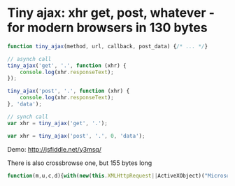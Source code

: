 Tiny ajax: xhr get, post, whatever - for modern browsers in 130 bytes
=========

```javascript
function tiny_ajax(method, url, callback, post_data) {/* ... */}

// asynch call
tiny_ajax('get', '.', function (xhr) {
    console.log(xhr.responseText);
});

tiny_ajax('post', '.', function (xhr) {
    console.log(xhr.responseText);
}, 'data');

// synch call
var xhr = tiny_ajax('get', '.');

var xhr = tiny_ajax('post', '.', 0, 'data');
```

Demo: http://jsfiddle.net/y3msq/

There is also crossbrowse one, but 155 bytes long

```javascript
function(m,u,c,d){with(new(this.XMLHttpRequest||ActiveXObject)("Microsoft.XMLHTTP"))onreadystatechange=function(){readyState^4||c(this)},open(m,u),send(d)}
```